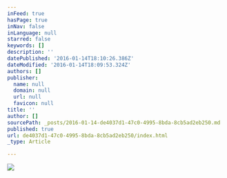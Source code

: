 ```yaml
---
inFeed: true
hasPage: true
inNav: false
inLanguage: null
starred: false
keywords: []
description: ''
datePublished: '2016-01-14T18:10:26.386Z'
dateModified: '2016-01-14T18:09:53.324Z'
authors: []
publisher:
  name: null
  domain: null
  url: null
  favicon: null
title: ''
author: []
sourcePath: _posts/2016-01-14-de4037d1-47c0-4995-8bda-8cb5ad2eb250.md
published: true
url: de4037d1-47c0-4995-8bda-8cb5ad2eb250/index.html
_type: Article

---
```

![](https://the-grid-user-content.s3-us-west-2.amazonaws.com/98ae14ff-1b74-4294-82fe-5aa6ead950a0.JPG)